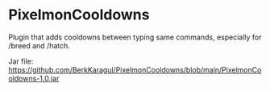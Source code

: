 # PixelmonCooldowns
Plugin that adds cooldowns between typing same commands, especially for /breed and /hatch.

Jar file: https://github.com/BerkKaragul/PixelmonCooldowns/blob/main/PixelmonCooldowns-1.0.jar
